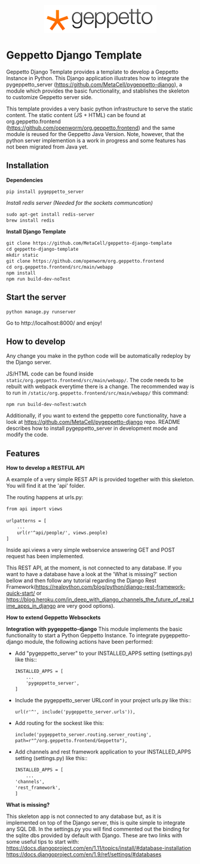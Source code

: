 <p align="center">
  <img src="https://github.com/tarelli/bucket/blob/master/geppetto%20logo.png?raw=true" alt="Geppetto logo"/>
</p>

# Geppetto Django Template
Geppetto Django Template provides a template to develop a Geppetto Instance in Python. This Django application illustrates how to integrate the pygeppetto_server (https://github.com/MetaCell/pygeppetto-django), a module which provides the basic functionality, and stablishes the skeleton to customize Geppetto server side.

This template provides a very basic python infrastructure to serve the static content. The static content (JS + HTML) can be found at org.geppetto.frontend (https://github.com/openworm/org.geppetto.frontend) and the same module is reused for the Geppetto Java Version. Note, however, that the python server implemention is a work in progress and some features has not been migrated from Java yet.

## Installation

**Dependencies**
```
pip install pygeppetto_server
```
<!-- pip install django
pip install channels
pip install asgi_redis -->

*Install redis server (Needed for the sockets communcation)*
```
sudo apt-get install redis-server
brew install redis
```

**Install Django Template**

```
git clone https://github.com/MetaCell/geppetto-django-template
cd geppetto-django-template
mkdir static
git clone https://github.com/openworm/org.geppetto.frontend
cd org.geppetto.frontend/src/main/webapp
npm install
npm run build-dev-noTest
```

## Start the server
```
python manage.py runserver
```

Go to http://localhost:8000/ and enjoy!

## How to develop

Any change you make in the python code will be automatically redeploy by the Django server.

JS/HTML code can be found inside `static/org.geppetto.frontend/src/main/webapp/`. The code needs to be rebuilt with webpack everytime there is a change. The recommended way is to run in `/static/org.geppetto.frontend/src/main/webapp/` this command:
```
npm run build-dev-noTest:watch
```

Additionally, if you want to extend the geppetto core functionality, have a look at https://github.com/MetaCell/pygeppetto-django repo. README describes how to install pygeppetto_server in development mode and modify the code.

## Features

**How to develop a RESTFUL API**

A example of a very simple REST API is provided together with this skeleton. You will find it at the 'api' folder.

The routing happens at urls.py:
```
from api import views

urlpatterns = [
    ...
    url(r'^api/people/', views.people)
]
```

Inside api.views a very simple webservice answering GET and POST request has been implemented.

This REST API, at the moment, is not connected to any database. If you want to have a database have a look at the 'What is missing?' section bellow and then follow any tutorial regarding the Django Rest Framework(https://realpython.com/blog/python/django-rest-framework-quick-start/ or https://blog.heroku.com/in_deep_with_django_channels_the_future_of_real_time_apps_in_django are very good options).

**How to extend Geppetto Websockets**

**Integration with pygeppetto-django**
This module implements the basic functionality to start a Python Geppetto Instance. To integrate pygeppetto-django module, the following actions have been performed:

- Add "pygeppetto_server" to your INSTALLED_APPS setting (settings.py) like this::
    ```
    INSTALLED_APPS = [
        ...
        'pygeppetto_server',
    ]
    ```

- Include the pygeppetto_server URLconf in your project urls.py like this::
    ```
    url(r'^', include('pygeppetto_server.urls')),
    ```
- Add routing for the sockest like this:
    ```
    include('pygeppetto_server.routing.server_routing', path=r"^/org.geppetto.frontend/Geppetto"),
    ```
- Add channels and rest framework application to your INSTALLED_APPS setting (settings.py) like this::
    ```
    INSTALLED_APPS = [
        ...
    'channels',
    'rest_framework',
    ]
    ```

**What is missing?**

This skeleton app is not connected to any database but, as it is implemented on top of the Django server, this is quite simple to integrate any SQL DB. In the settings.py you will find commented out the binding for the sqlite dbs provided by default with Django. These are two links with some useful tips to start with:
https://docs.djangoproject.com/en/1.11/topics/install/#database-installation
https://docs.djangoproject.com/en/1.9/ref/settings/#databases

